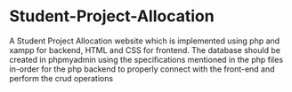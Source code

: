 # Student-Project-Allocation
A Student Project Allocation website which is implemented using php and xampp for backend, HTML and CSS for frontend.
The database should be created in phpmyadmin using the specifications mentioned in the php files in-order for the php backend to properly connect with the front-end and perform the crud operations
